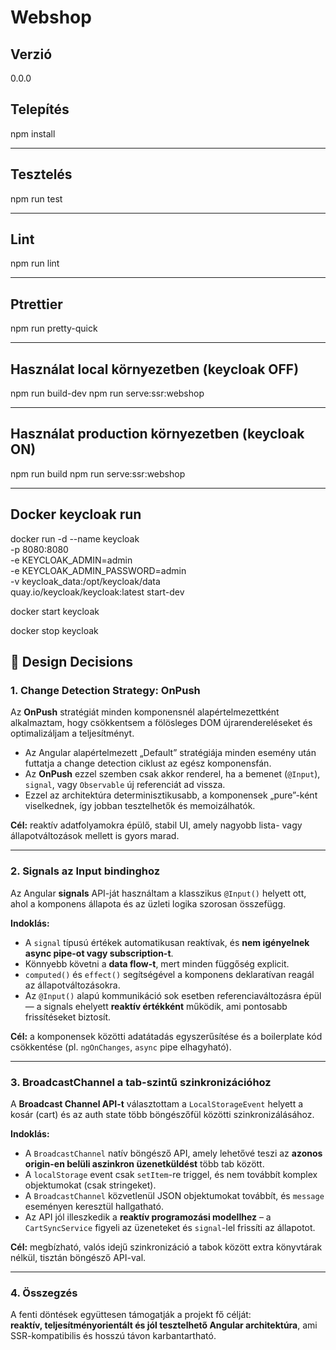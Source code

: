 # Webshop

## Verzió

0.0.0

## Telepítés

npm install

---

## Tesztelés

npm run test

---

## Lint

npm run lint

---

## Ptrettier

npm run pretty-quick

---

## Használat local környezetben (keycloak OFF)

npm run build-dev
npm run serve:ssr:webshop

---

## Használat production környezetben (keycloak ON)

npm run build
npm run serve:ssr:webshop

---

## Docker keycloak run

docker run -d --name keycloak \
-p 8080:8080 \
-e KEYCLOAK_ADMIN=admin \
-e KEYCLOAK_ADMIN_PASSWORD=admin \
-v keycloak_data:/opt/keycloak/data \
quay.io/keycloak/keycloak:latest start-dev

docker start keycloak

docker stop keycloak

## 🧩 Design Decisions

### 1. Change Detection Strategy: OnPush

Az **OnPush** stratégiát minden komponensnél alapértelmezettként alkalmaztam, hogy csökkentsem a fölösleges DOM újrarendereléseket és optimalizáljam a teljesítményt.

- Az Angular alapértelmezett „Default” stratégiája minden esemény után futtatja a change detection ciklust az egész komponensfán.
- Az **OnPush** ezzel szemben csak akkor renderel, ha a bemenet (`@Input`), `signal`, vagy `Observable` új referenciát ad vissza.
- Ezzel az architektúra determinisztikusabb, a komponensek „pure”-ként viselkednek, így jobban tesztelhetők és memoizálhatók.

**Cél:** reaktív adatfolyamokra épülő, stabil UI, amely nagyobb lista- vagy állapotváltozások mellett is gyors marad.

---

### 2. Signals az Input bindinghoz

Az Angular **signals** API-ját használtam a klasszikus `@Input()` helyett ott, ahol a komponens állapota és az üzleti logika szorosan összefügg.

**Indoklás:**

- A `signal` típusú értékek automatikusan reaktívak, és **nem igényelnek async pipe-ot vagy subscription-t**.
- Könnyebb követni a **data flow-t**, mert minden függőség explicit.
- `computed()` és `effect()` segítségével a komponens deklaratívan reagál az állapotváltozásokra.
- Az `@Input()` alapú kommunikáció sok esetben referenciaváltozásra épül — a signals ehelyett **reaktív értékként** működik, ami pontosabb frissítéseket biztosít.

**Cél:** a komponensek közötti adatátadás egyszerűsítése és a boilerplate kód csökkentése (pl. `ngOnChanges`, `async` pipe elhagyható).

---

### 3. BroadcastChannel a tab-szintű szinkronizációhoz

A **Broadcast Channel API-t** választottam a `LocalStorageEvent` helyett a kosár (cart) és az auth state több böngészőfül közötti szinkronizálásához.

**Indoklás:**

- A `BroadcastChannel` natív böngésző API, amely lehetővé teszi az **azonos origin-en belüli aszinkron üzenetküldést** több tab között.
- A `localStorage` event csak `setItem`-re triggel, és nem továbbít komplex objektumokat (csak stringeket).
- A `BroadcastChannel` közvetlenül JSON objektumokat továbbít, és `message` eseményen keresztül hallgatható.
- Az API jól illeszkedik a **reaktív programozási modellhez** – a `CartSyncService` figyeli az üzeneteket és `signal`-lel frissíti az állapotot.

**Cél:** megbízható, valós idejű szinkronizáció a tabok között extra könyvtárak nélkül, tisztán böngésző API-val.

---

### 4. Összegzés

A fenti döntések együttesen támogatják a projekt fő célját:  
**reaktív, teljesítményorientált és jól tesztelhető Angular architektúra**, ami SSR-kompatibilis és hosszú távon karbantartható.
